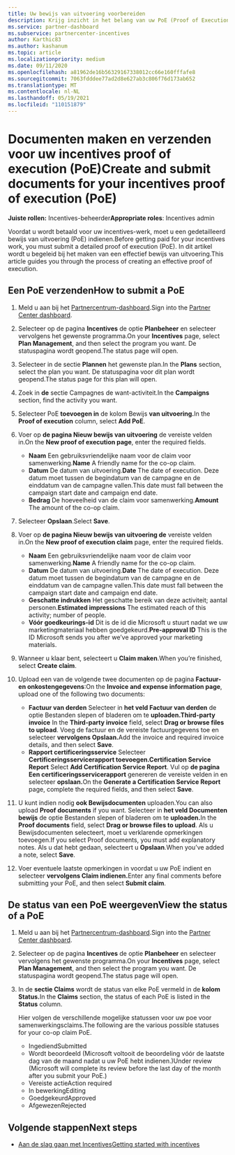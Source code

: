 ```yaml
---
title: Uw bewijs van uitvoering voorbereiden
description: Krijg inzicht in het belang van uw PoE (Proof of Execution), tijdlijnen, weergavestatus en richtlijnen voor indiening.
ms.service: partner-dashboard
ms.subservice: partnercenter-incentives
author: Karthic83
ms.author: kashanum
ms.topic: article
ms.localizationpriority: medium
ms.date: 09/11/2020
ms.openlocfilehash: a81962de16b56329167338012cc66e160fffafe8
ms.sourcegitcommit: 7063fdddee77ad2d8e627ab3c806f76d173ab652
ms.translationtype: MT
ms.contentlocale: nl-NL
ms.lasthandoff: 05/19/2021
ms.locfileid: "110151879"
---
```

# <a name="create-and-submit-documents-for-your-incentives-proof-of-execution-poe"></a><span data-ttu-id="d0d5c-103">Documenten maken en verzenden voor uw incentives proof of execution (PoE)</span><span class="sxs-lookup"><span data-stu-id="d0d5c-103">Create and submit documents for your incentives proof of execution (PoE)</span></span>

<span data-ttu-id="d0d5c-104">**Juiste rollen:** Incentives-beheerder</span><span class="sxs-lookup"><span data-stu-id="d0d5c-104">**Appropriate roles**: Incentives admin</span></span>

<span data-ttu-id="d0d5c-105">Voordat u wordt betaald voor uw incentives-werk, moet u een gedetailleerd bewijs van uitvoering (PoE) indienen.</span><span class="sxs-lookup"><span data-stu-id="d0d5c-105">Before getting paid for your incentives work, you must submit a detailed proof of execution (PoE).</span></span> <span data-ttu-id="d0d5c-106">In dit artikel wordt u begeleid bij het maken van een effectief bewijs van uitvoering.</span><span class="sxs-lookup"><span data-stu-id="d0d5c-106">This article guides you through the process of creating an effective proof of execution.</span></span>

## <a name="how-to-submit-a-poe"></a><span data-ttu-id="d0d5c-107">Een PoE verzenden</span><span class="sxs-lookup"><span data-stu-id="d0d5c-107">How to submit a PoE</span></span>

1. <span data-ttu-id="d0d5c-108">Meld u aan bij het [Partnercentrum-dashboard](https://partner.microsoft.com/dashboard/).</span><span class="sxs-lookup"><span data-stu-id="d0d5c-108">Sign into the [Partner Center dashboard](https://partner.microsoft.com/dashboard/).</span></span>

2. <span data-ttu-id="d0d5c-109">Selecteer op de pagina **Incentives** de optie **Planbeheer** en selecteer vervolgens het gewenste programma.</span><span class="sxs-lookup"><span data-stu-id="d0d5c-109">On your **Incentives** page, select **Plan Management**, and then select the program you want.</span></span> <span data-ttu-id="d0d5c-110">De statuspagina wordt geopend.</span><span class="sxs-lookup"><span data-stu-id="d0d5c-110">The status page will open.</span></span>

3. <span data-ttu-id="d0d5c-111">Selecteer in de sectie **Plannen** het gewenste plan.</span><span class="sxs-lookup"><span data-stu-id="d0d5c-111">In the **Plans** section, select the plan you want.</span></span> <span data-ttu-id="d0d5c-112">De statuspagina voor dit plan wordt geopend.</span><span class="sxs-lookup"><span data-stu-id="d0d5c-112">The status page for this plan will open.</span></span>

4. <span data-ttu-id="d0d5c-113">Zoek in **de** sectie Campagnes de want-activiteit.</span><span class="sxs-lookup"><span data-stu-id="d0d5c-113">In the **Campaigns** section, find the activity you want.</span></span>

5. <span data-ttu-id="d0d5c-114">Selecteer PoE **toevoegen in** de kolom Bewijs **van uitvoering.**</span><span class="sxs-lookup"><span data-stu-id="d0d5c-114">In the **Proof of execution** column, select **Add PoE**.</span></span>

6. <span data-ttu-id="d0d5c-115">Voer op **de pagina Nieuw bewijs van uitvoering** de vereiste velden in.</span><span class="sxs-lookup"><span data-stu-id="d0d5c-115">On the **New proof of execution page**, enter the required fields.</span></span>

   - <span data-ttu-id="d0d5c-116">**Naam**  Een gebruiksvriendelijke naam voor de claim voor samenwerking.</span><span class="sxs-lookup"><span data-stu-id="d0d5c-116">**Name**  A friendly name for the co-op claim.</span></span>
   - <span data-ttu-id="d0d5c-117">**Datum**  De datum van uitvoering.</span><span class="sxs-lookup"><span data-stu-id="d0d5c-117">**Date**  The date of execution.</span></span> <span data-ttu-id="d0d5c-118">Deze datum moet tussen de begindatum van de campagne en de einddatum van de campagne vallen.</span><span class="sxs-lookup"><span data-stu-id="d0d5c-118">This date must fall between the campaign start date and campaign end date.</span></span>
   - <span data-ttu-id="d0d5c-119">**Bedrag**  De hoeveelheid van de claim voor samenwerking.</span><span class="sxs-lookup"><span data-stu-id="d0d5c-119">**Amount**  The amount of the co-op claim.</span></span>

7. <span data-ttu-id="d0d5c-120">Selecteer **Opslaan**.</span><span class="sxs-lookup"><span data-stu-id="d0d5c-120">Select **Save**.</span></span>

8. <span data-ttu-id="d0d5c-121">Voer op **de pagina Nieuw bewijs van uitvoering de** vereiste velden in.</span><span class="sxs-lookup"><span data-stu-id="d0d5c-121">On the **New proof of execution claim** page, enter the required fields.</span></span>

   - <span data-ttu-id="d0d5c-122">**Naam**  Een gebruiksvriendelijke naam voor de claim voor samenwerking.</span><span class="sxs-lookup"><span data-stu-id="d0d5c-122">**Name**  A friendly name for the co-op claim.</span></span>
   - <span data-ttu-id="d0d5c-123">**Datum**  De datum van uitvoering.</span><span class="sxs-lookup"><span data-stu-id="d0d5c-123">**Date**  The date of execution.</span></span> <span data-ttu-id="d0d5c-124">Deze datum moet tussen de begindatum van de campagne en de einddatum van de campagne vallen.</span><span class="sxs-lookup"><span data-stu-id="d0d5c-124">This date must fall between the campaign start date and campaign end date.</span></span>
   - <span data-ttu-id="d0d5c-125">**Geschatte indrukken**   Het geschatte bereik van deze activiteit; aantal personen.</span><span class="sxs-lookup"><span data-stu-id="d0d5c-125">**Estimated impressions**   The estimated reach of this activity; number of people.</span></span>
   - <span data-ttu-id="d0d5c-126">**Vóór goedkeurings-id**   Dit is de id die Microsoft u stuurt nadat we uw marketingmateriaal hebben goedgekeurd.</span><span class="sxs-lookup"><span data-stu-id="d0d5c-126">**Pre-approval ID**   This is the ID Microsoft sends you after we’ve approved your marketing materials.</span></span>

9. <span data-ttu-id="d0d5c-127">Wanneer u klaar bent, selecteert u **Claim maken**.</span><span class="sxs-lookup"><span data-stu-id="d0d5c-127">When you’re finished, select **Create claim**.</span></span>

10. <span data-ttu-id="d0d5c-128">Upload een van de volgende twee documenten op de pagina **Factuur- en onkostengegevens**:</span><span class="sxs-lookup"><span data-stu-id="d0d5c-128">On the **Invoice and expense information page**, upload one of the following two documents:</span></span>
    - <span data-ttu-id="d0d5c-129">**Factuur van derden**  Selecteer in **het veld Factuur van derden** de optie Bestanden slepen of bladeren om te **uploaden.**</span><span class="sxs-lookup"><span data-stu-id="d0d5c-129">**Third-party invoice**  In the **Third-party invoice** field, select **Drag or browse files to upload**.</span></span> <span data-ttu-id="d0d5c-130">Voeg de factuur en de vereiste factuurgegevens toe en selecteer **vervolgens Opslaan.**</span><span class="sxs-lookup"><span data-stu-id="d0d5c-130">Add the invoice and required invoice details, and then select **Save**.</span></span>
    - <span data-ttu-id="d0d5c-131">**Rapport certificeringsservice**  Selecteer **Certificeringsservicerapport toevoegen.**</span><span class="sxs-lookup"><span data-stu-id="d0d5c-131">**Certification Service Report**  Select **Add Certification Service Report**.</span></span> <span data-ttu-id="d0d5c-132">Vul op **de pagina Een certificeringsservicerapport** genereren de vereiste velden in en selecteer **opslaan.**</span><span class="sxs-lookup"><span data-stu-id="d0d5c-132">On the **Generate a Certification Service Report** page, complete the required fields, and then select **Save**.</span></span>

11. <span data-ttu-id="d0d5c-133">U kunt indien nodig **ook Bewijsdocumenten** uploaden.</span><span class="sxs-lookup"><span data-stu-id="d0d5c-133">You can also upload **Proof documents** if you want.</span></span> <span data-ttu-id="d0d5c-134">Selecteer in **het veld Documenten bewijs** de optie Bestanden slepen of bladeren om te **uploaden.**</span><span class="sxs-lookup"><span data-stu-id="d0d5c-134">In the **Proof documents** field, select **Drag or browse files to upload**.</span></span> <span data-ttu-id="d0d5c-135">Als u Bewijsdocumenten selecteert, moet u verklarende opmerkingen toevoegen.</span><span class="sxs-lookup"><span data-stu-id="d0d5c-135">If you select Proof documents, you must add explanatory notes.</span></span> <span data-ttu-id="d0d5c-136">Als u dat hebt gedaan, selecteert u **Opslaan**.</span><span class="sxs-lookup"><span data-stu-id="d0d5c-136">When you’ve added a note, select **Save**.</span></span>

12. <span data-ttu-id="d0d5c-137">Voer eventuele laatste opmerkingen in voordat u uw PoE indient en selecteer **vervolgens Claim indienen.**</span><span class="sxs-lookup"><span data-stu-id="d0d5c-137">Enter any final comments before submitting your PoE, and then select **Submit claim**.</span></span>

## <a name="view-the-status-of-a-poe"></a><span data-ttu-id="d0d5c-138">De status van een PoE weergeven</span><span class="sxs-lookup"><span data-stu-id="d0d5c-138">View the status of a PoE</span></span>

1. <span data-ttu-id="d0d5c-139">Meld u aan bij het [Partnercentrum-dashboard](https://partner.microsoft.com/dashboard/).</span><span class="sxs-lookup"><span data-stu-id="d0d5c-139">Sign into the [Partner Center dashboard](https://partner.microsoft.com/dashboard/).</span></span>

2. <span data-ttu-id="d0d5c-140">Selecteer op de pagina **Incentives** de optie **Planbeheer** en selecteer vervolgens het gewenste programma.</span><span class="sxs-lookup"><span data-stu-id="d0d5c-140">On your **Incentives** page, select **Plan Management**, and then select the program you want.</span></span> <span data-ttu-id="d0d5c-141">De statuspagina wordt geopend.</span><span class="sxs-lookup"><span data-stu-id="d0d5c-141">The status page will open.</span></span>

3. <span data-ttu-id="d0d5c-142">In de **sectie Claims** wordt de status van elke PoE vermeld in de **kolom Status.**</span><span class="sxs-lookup"><span data-stu-id="d0d5c-142">In the **Claims** section, the status of each PoE is listed in the **Status** column.</span></span>

   <span data-ttu-id="d0d5c-143">Hier volgen de verschillende mogelijke statussen voor uw poe voor samenwerkingsclaims.</span><span class="sxs-lookup"><span data-stu-id="d0d5c-143">The following are the various possible statuses for your co-op claim PoE.</span></span>

   - <span data-ttu-id="d0d5c-144">Ingediend</span><span class="sxs-lookup"><span data-stu-id="d0d5c-144">Submitted</span></span>
   - <span data-ttu-id="d0d5c-145">Wordt beoordeeld (Microsoft voltooit de beoordeling vóór de laatste dag van de maand nadat u uw PoE hebt indienen.)</span><span class="sxs-lookup"><span data-stu-id="d0d5c-145">Under review (Microsoft will complete its review before the last day of the month after you submit your PoE.)</span></span>
   - <span data-ttu-id="d0d5c-146">Vereiste actie</span><span class="sxs-lookup"><span data-stu-id="d0d5c-146">Action required</span></span>
   - <span data-ttu-id="d0d5c-147">In bewerking</span><span class="sxs-lookup"><span data-stu-id="d0d5c-147">Editing</span></span>
   - <span data-ttu-id="d0d5c-148">Goedgekeurd</span><span class="sxs-lookup"><span data-stu-id="d0d5c-148">Approved</span></span>
   - <span data-ttu-id="d0d5c-149">Afgewezen</span><span class="sxs-lookup"><span data-stu-id="d0d5c-149">Rejected</span></span>

## <a name="next-steps"></a><span data-ttu-id="d0d5c-150">Volgende stappen</span><span class="sxs-lookup"><span data-stu-id="d0d5c-150">Next steps</span></span>

- [<span data-ttu-id="d0d5c-151">Aan de slag gaan met Incentives</span><span class="sxs-lookup"><span data-stu-id="d0d5c-151">Getting started with incentives</span></span>](incentives-get-started-intro.md)